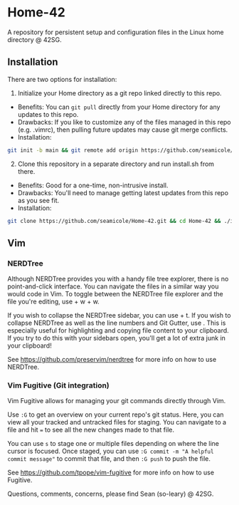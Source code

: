 # Home-42
A repository for persistent setup and configuration files in the Linux home directory @ 42SG.

## Installation

There are two options for installation:

1. Initialize your Home directory as a git repo linked directly to this repo.
  - Benefits: You can `git pull` directly from your Home directory for any updates to this repo.
  - Drawbacks: If you like to customize any of the files managed in this repo (e.g. .vimrc), then pulling future updates may cause git merge conflicts.
  - Installation:

```bash
git init -b main && git remote add origin https://github.com/seamicole/Home-42.git && git pull origin main --allow-unrelated-histories && ./install.sh
```
2. Clone this repository in a separate directory and run install.sh from there.
  - Benefits: Good for a one-time, non-intrusive install.
  - Drawbacks: You'll need to manage getting latest updates from this repo as you see fit.
  - Installation:

```bash
git clone https://github.com/seamicole/Home-42.git && cd Home-42 && ./install.sh
```

## Vim

### NERDTree

Although NERDTree provides you with a handy file tree explorer, there is no point-and-click interface. You can navigate the files in a similar way you would code in Vim. To toggle between the NERDTree file explorer and the file you're editing, use <ctrl> + w + w.

If you wish to collapse the NERDTree sidebar, you can use <ctrl> + t. If you wish to collapse NERDTree as well as the line numbers and Git Gutter, use <F5>. This is especially useful for highlighting and copying file content to your clipboard. If you try to do this with your sidebars open, you'll get a lot of extra junk in your clipboard!

See https://github.com/preservim/nerdtree for more info on how to use NERDTree.

### Vim Fugitive (Git integration)

Vim Fugitive allows for managing your git commands directly through Vim.

Use `:G` to get an overview on your current repo's git status. Here, you can view all your tracked and untracked files for staging. You can navigate to a file and hit `=` to see all the new changes made to that file.

You can use `s` to stage one or multiple files depending on where the line cursor is focused. Once staged, you can use `:G commit -m "A helpful commit message"` to commit that file, and then `:G push` to push the file.

See https://github.com/tpope/vim-fugitive for more info on how to use Fugitive.




Questions, comments, concerns, please find Sean (so-leary) @ 42SG.
